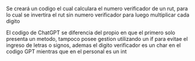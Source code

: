 Se creará un codigo el cual calculara el numero verificador de un rut, para
lo cual se invertira el rut sin numero verificador para luego multiplicar cada
digito

El codigo de ChatGPT se diferencia del propio en que el primero solo presenta un metodo,
tampoco posee gestion utilizando un if para evitae el ingreso de letras o signos, ademas el digito
verificador es un char en el codigo GPT mientras que en el personal es un int